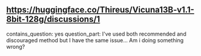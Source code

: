 ## https://huggingface.co/Thireus/Vicuna13B-v1.1-8bit-128g/discussions/1

contains_question: yes
question_part: I've used both recommended and discouraged method but I have the same issue... Am i doing something wrong?
